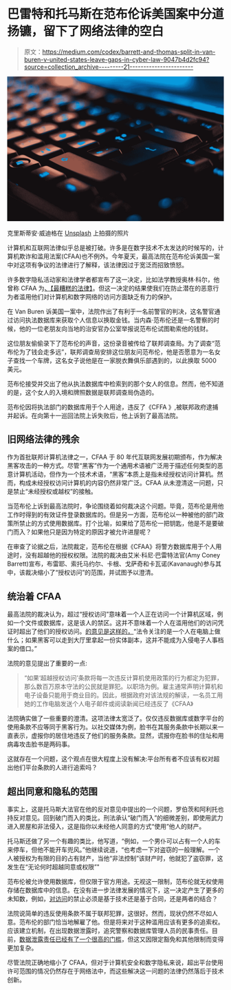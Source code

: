 # 巴雷特和托马斯在范布伦诉美国案中分道扬镳，留下了网络法律的空白

> 原文：<https://medium.com/codex/barrett-and-thomas-split-in-van-buren-v-united-states-leave-gaps-in-cyber-law-9047b4d2fc94?source=collection_archive---------21----------------------->

![](img/bf1c91d982d17f30185763868b178154.png)

克里斯蒂安·威迪格在 [Unsplash](https://unsplash.com?utm_source=medium&utm_medium=referral) 上拍摄的照片

计算机和互联网法律似乎总是被打破。许多是在数字技术不太发达的时候写的，计算机欺诈和滥用法案(CFAA)也不例外。今年夏天，最高法院在范布伦诉美国一案中对这项有争议的法律进行了解释，该法律因过于宽泛而招致愤怒。

许多数字隐私活动家和法律学者都宣布了这一决定，比如法学教授奥林·科尔，他曾称 CFAA 为[、【最糟糕的法律】](https://www.law.berkeley.edu/article/a-big-step-professor-orin-kerr-explains-supreme-court-ruling-on-computer-fraud-and-abuse-act/)。但这一决定的结果使我们在防止潜在的恶意行为者滥用他们对计算机和数字网络的访问方面缺乏有力的保护。

在 Van Buren 诉美国一案中，法院作出了有利于一名前警官的判决，这名警官通过访问执法数据库来获取个人信息以换取金钱。当内森·范布伦还是一名警察的时候，他的一位老朋友向当地的治安官办公室举报说范布伦试图勒索他的钱财。

这位朋友偷偷录下了范布伦的声音，这份录音被传给了联邦调查局。为了调查“范布伦为了钱会走多远”，联邦调查局安排这位朋友问范布伦，他是否愿意为一名女子查找一个车牌，这名女子说他是在一家脱衣舞俱乐部遇到的，以此换取 5000 美元。

范布伦接受并交出了他从执法数据库中检索到的那个女人的信息。然而，他不知道的是，这个女人的入境和牌照数据是联邦调查局伪造的。

范布伦因将执法部门的数据库用于个人用途，违反了《CFFA 》,被联邦政府逮捕并起诉。在向第十一巡回法院上诉失败后，他上诉到了最高法院。

## 旧网络法律的残余

作为首批联邦计算机法律之一，CFAA 于 80 年代互联网发展初期颁布，作为解决黑客攻击的一种方式。尽管“黑客”作为一个通用术语被广泛用于描述任何类型的恶意计算机活动，但作为一个技术术语，“黑客”本质上是指未经授权访问计算机。然而，构成未经授权访问计算机的内容仍然非常广泛。CFAA 从未澄清这一问题，只是禁止“未经授权或越权”的接触。

当范布伦上诉到最高法院时，争论围绕着如何裁决这个问题。毕竟，范布伦是用他工作时得到的有效证件登录数据库的。但是另一方面，范布伦以一种被他的部门政策所禁止的方式使用数据库。打个比喻，如果给了范布伦一把钥匙，他是不是要破门而入？如果他只是因为特定的原因才被允许进屋呢？

在审查了论据之后，法院裁定，范布伦在根据《CFAA》将警方数据库用于个人用途时，没有超越他的授权权限。法院的裁决由艾米·科尼·巴雷特法官(Amy Coney Barrett)宣布，布雷耶、索托马约尔、卡根、戈萨奇和卡瓦诺(Kavanaugh)参与其中，该裁决缩小了“授权访问”的范围，并试图予以澄清。

## 统治着 CFAA

最高法院的裁决认为，超过“授权访问”意味着一个人正在访问一个计算机区域，例如一个文件或数据库，这是该人的禁区。这并不意味着一个人在滥用他们的访问凭证时超出了他们的授权访问。[的意见是这样的，](https://www.supremecourt.gov/opinions/20pdf/19-783_k53l.pdf)“法令关注的是一个人在电脑上做什么；如果黑客可以走到大厅里拿起一份实体副本，这并不能成为入侵电子人事档案的借口。”

法院的意见提出了重要的一点:

> “如果‘超越授权访问’条款将每一次违反计算机使用政策的行为都定为犯罪，那么数百万原本守法的公民就是罪犯。以职场为例。雇主通常声明计算机和电子设备只能用于商业目的。因此，根据政府对该法规的解读，一名员工用她的工作电脑发送个人电子邮件或阅读新闻已经违反了《CFAA》

法院确实做了一些重要的澄清。这项法律太宽泛了。仅仅违反数据库或数字平台的使用条款不应等同于黑客行为。以社交媒体为例，脸书在其服务条款中长期以来一直表示，虚报你的居住地违反了他们的服务条款。显然，谎报你在脸书的住址和用病毒攻击脸书是两码事。

这就存在一个问题，这个观点在很大程度上没有解决:平台所有者不应该有权对超出他们平台条款的人进行追索吗？

## 超出同意和隐私的范围

事实上，这是托马斯大法官在他的反对意见中提出的一个问题，罗伯茨和阿利托也持反对意见。回到破门而入的类比，刑法承认“破门而入”的细微差别，即使用武力进入房屋和非法侵入，这是指你以未经他人同意的方式“使用”他人的财产。

托马斯还做了另一个有趣的类比，他写道，“例如，一个男仆可以占有一个人的车来停车，但他不能开车兜风。”他继续说道，“也考虑一下对盗窃的一般理解。一个人被授权为有限的目的占有财产，当他“非法控制”该财产时，他就犯了盗窃罪，这发生在“无论何时超越同意或权限”"

范布伦被允许使用数据库，但仅限于官方用途。无视这一限制，范布伦就无权使用存储在数据库中的信息。在没有进一步法律发展的情况下，这一决定产生了更多的未知数，例如，[对访问](https://epic.org/amicus/cfaa/van-buren/)的禁止必须是基于技术还是基于合同，还是两者的结合？

法院说简单的违反使用条款不属于联邦犯罪，这很好。然而，现状仍然不尽如人意。范布伦的部门恰当地解雇了他。但是将来对于这种滥用应该有更多的追索权。应该建立机制，在出现数据泄露时，追究警察和数据库管理人员的民事责任。目前，[数据泄露责任已经有了一个很高的门槛](https://legal.thomsonreuters.com/en/insights/articles/data-breach-liability.)，但这又因限定豁免和其他限制而变得更加复杂。

尽管法院正确地缩小了 CFAA，但对于计算机安全和数字隐私来说，超出平台使用许可范围的情况仍然存在于网络法中，而这些解决这一问题的法律仍然落后于技术创新。